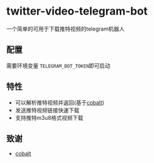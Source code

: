# twitter-video-telegram-bot

一个简单的可用于下载推特视频的telegram机器人

## 配置

需要环境变量 `TELEGRAM_BOT_TOKEN`即可启动

## 特性

+ 可以解析推特视频并返回(基于[cobalt](https://github.com/wukko/cobalt))
+ 发送推特视频链接快速下载
+ 支持推特m3u8格式视频下载

## 致谢

+ [cobalt](https://github.com/wukko/cobalt)
